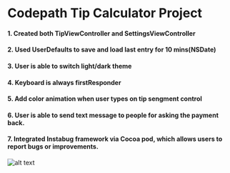 # Codepath Tip Calculator Project

#### 1. Created both TipViewController and SettingsViewController
#### 2. Used UserDefaults to save and load last entry for 10 mins(NSDate)
#### 3. User is able to switch light/dark theme
#### 4. Keyboard is always firstResponder
#### 5. Add color animation when user types on tip sengment control
#### 6. User is able to send text message to people for asking the payment back.
#### 7. Integrated Instabug framework via Cocoa pod, which allows users to report bugs or improvements.

![alt text](TipCalculator.gif "TipCalculator")
